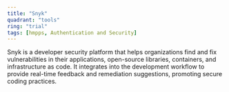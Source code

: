 ```yaml
---
title: "Snyk"
quadrant: "tools"
ring: "trial"
tags: [hmpps, Authentication and Security]
---
```


Snyk is a developer security platform that helps organizations find and fix vulnerabilities in their applications, open-source libraries, containers, and infrastructure as code. It integrates into the development workflow to provide real-time feedback and remediation suggestions, promoting secure coding practices.
